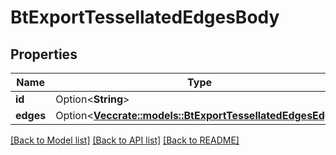 # BtExportTessellatedEdgesBody

## Properties

Name | Type | Description | Notes
------------ | ------------- | ------------- | -------------
**id** | Option<**String**> |  | [optional]
**edges** | Option<[**Vec<crate::models::BtExportTessellatedEdgesEdge>**](BTExportTessellatedEdgesEdge.md)> |  | [optional]

[[Back to Model list]](../README.md#documentation-for-models) [[Back to API list]](../README.md#documentation-for-api-endpoints) [[Back to README]](../README.md)


